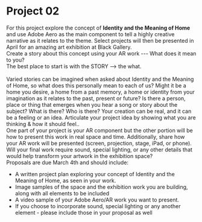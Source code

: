# Project 02

For this project explore the concept of **Identity and the Meaning of Home** and use Adobe Aero as the main component to tell a highly creative narrative as it relates to the theme. Select projects will then be presented in April for an amazing art exhibition at Black Gallery. 
<br>
Create a story about this concept using your AR work --- What does it mean to you? <br>
The best place to start is with the STORY -->  the what. <br><br>
Varied stories can be imagined when asked about Identity and the Meaning of Home, so what does this personally mean to each of us? Might it be a home you desire, a home from a past memory, a home or identity from your imagination as it relates to the past, present or future? Is there a person, place or thing that emerges when you hear a song or story about the subject? What is there? Who is there? Your creation can be real, and it can be a feeling or an idea. Articulate your project idea by showing what you are thinking & how it should feel..
<br>
One part of your project is your AR component but the other portion will be how to present this work in real space and time. Additionally, share how your AR work will be presented (screen, projection, stage, iPad, or phone).  Will your final work require sound, special lighting, or any other details that would help transform your artwork in the exhibition space?
<br>
Proposals are due March 4th and should include:<br>
* A written project plan exploring your concept of Identity and the Meaning of Home, as seen in your work.
* Image samples of the space and the exhibition work you are building, along with all elements to be included
* A video sample of your Adobe Aero/AR work you want to present.
* If you choose to incorporate sound, special lighting or any another element - please include those in your proposal as well

